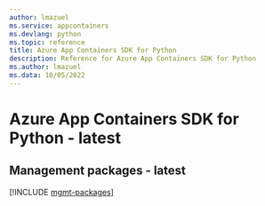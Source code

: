 ```yaml
---
author: lmazuel
ms.service: appcontainers
ms.devlang: python
ms.topic: reference
title: Azure App Containers SDK for Python
description: Reference for Azure App Containers SDK for Python
ms.author: lmazuel
ms.data: 10/05/2022
---
```

# Azure App Containers SDK for Python - latest

## Management packages - latest
[!INCLUDE [mgmt-packages](app-containers-mgmt-index.md)]